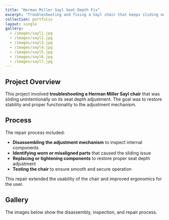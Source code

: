 ```yaml
---
title: "Herman Miller Sayl Seat Depth Fix"
excerpt: "Troubleshooting and fixing a Sayl chair that keeps sliding on the depth adjustment."
collection: portfolio
layout: single
gallery:
  - /images/sayl1.jpg
  - /images/sayl2.jpg
  - /images/sayl3.jpg
  - /images/sayl4.jpg
  - /images/sayl5.jpg
  - /images/sayl6.jpg
  - /images/sayl7.jpg
---
```


## Project Overview

This project involved **troubleshooting a Herman Miller Sayl chair** that was sliding unintentionally on its seat depth adjustment. The goal was to restore stability and proper functionality to the adjustment mechanism.

## Process

The repair process included:

- **Disassembling the adjustment mechanism** to inspect internal components  
- **Identifying worn or misaligned parts** that caused the sliding issue  
- **Replacing or tightening components** to restore proper seat depth adjustment  
- **Testing the chair** to ensure smooth and secure operation  

This repair extended the usability of the chair and improved ergonomics for the user.

## Gallery

The images below show the disassembly, inspection, and repair process.
